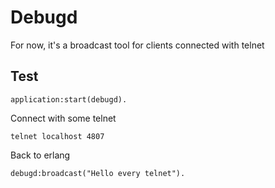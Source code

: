 Debugd
======

For now, it's a broadcast tool for clients connected with telnet

Test
----

	application:start(debugd).

Connect with some telnet

	telnet localhost 4807

Back to erlang

	debugd:broadcast("Hello every telnet").